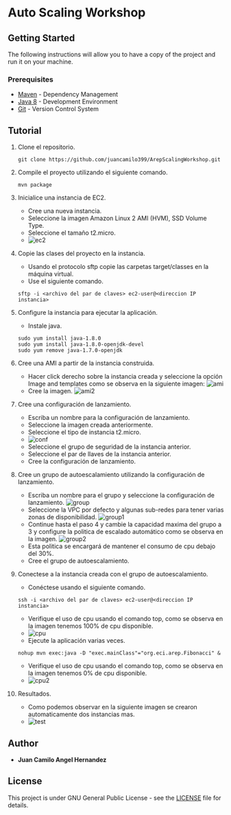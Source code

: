 # Auto Scaling Workshop

## Getting Started

The following instructions will allow you to have a copy of the project and run it on your machine.

### Prerequisites

* [Maven](https://maven.apache.org/) - Dependency Management
* [Java 8](https://www.oracle.com/co/java/technologies/javase/javase-jdk8-downloads.html) -  Development Environment 
* [Git](https://git-scm.com/) - Version Control System


## Tutorial

1. Clone el repositorio.
    ```
    git clone https://github.com/juancamilo399/ArepScalingWorkshop.git
    ```
2. Compile el proyecto utilizando el siguiente comando.
    ```
    mvn package
    ```
3. Inicialice una instancia de EC2.

    - Cree una nueva instancia.
    - Seleccione la imagen Amazon Linux 2 AMI (HVM), SSD Volume Type.
    - Seleccione el tamaño t2.micro.
    - ![ec2](img/ec2.png)
    
4. Copie las clases del proyecto en la instancia.

    - Usando el protocolo sftp copie las carpetas target/classes en la máquina virtual.
    - Use el siguiente comando.
    ```
   sftp -i <archivo del par de claves> ec2-user@<direccion IP instancia>
    ```
5. Configure la instancia para ejecutar la aplicación.
    
   - Instale java.
   ```
   sudo yum install java-1.8.0
   sudo yum install java-1.8.0-openjdk-devel
   sudo yum remove java-1.7.0-openjdk
   ```
 
   

6. Cree una AMI a partir de la instancia construida.
    - Hacer click derecho sobre la instancia creada y seleccione la opción Image and templates como se observa en la siguiente imagen:
    ![ami](img/ami.png)
    - Cree la imagen.
    ![ami2](img/ami2.png)
    
7. Cree una configuración de lanzamiento.
   
    - Escriba un nombre para la configuración de lanzamiento.
    - Seleccione la imagen creada anteriormente.
    - Seleccione el tipo de instancia t2.micro.
    - ![conf](img/conf.png)
    - Seleccione el grupo de seguridad de la instancia anterior.
    - Seleccione el par de llaves de la instancia anterior.
    - Cree la configuración de lanzamiento.
    
8. Cree un grupo de autoescalamiento utilizando la configuración de lanzamiento.
 
    - Escriba un nombre para el grupo y seleccione la configuración de lanzamiento.
    ![group](img/group.png)
    - Seleccione la VPC por defecto y algunas sub-redes para tener varias zonas de disponibilidad.
    ![group1](img/group2.png)
    - Continue hasta el paso 4 y cambie la capacidad maxima del grupo a 3 y configure la politica de escalado automático como se observa en la imagen.
    ![group2](img/group3.png)
    - Esta politica se encargará de mantener el consumo de cpu debajo del 30%.
    - Cree el grupo de autoescalamiento.
    
 9. Conectese a la instancia creada con el grupo de autoescalamiento.
 
     - Conéctese usando el siguiente comando.
      ```
      ssh -i <archivo del par de claves> ec2-user@<direccion IP instancia>
      ``` 
      - Verifique el uso de cpu usando el comando top, como se observa en la imagen tenemos 100% de cpu disponible.
      - ![cpu](img/top.png)
      - Ejecute la aplicación varias veces.
     ```
     nohup mvn exec:java -D "exec.mainClass"="org.eci.arep.Fibonacci" &
     ```
      - Verifique el uso de cpu usando el comando top, como se observa en la imagen tenemos 0% de cpu disponible.
      - ![cpu2](img/top2.png)
 
 10. Resultados.
 
      - Como podemos observar en la siguiente imagen se crearon automaticamente dos instancias mas.
      - ![test](img/test.png)
   


## Author

* **Juan Camilo Angel Hernandez** 


## License

This project is under GNU General Public License - see the [LICENSE](LICENSE) file for details.
